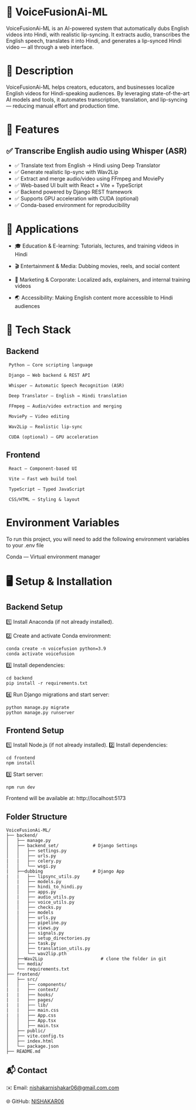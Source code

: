 # 🎥 VoiceFusionAi-ML
VoiceFusionAi-ML is an AI-powered system that automatically dubs English videos into Hindi, with realistic lip-syncing.
It extracts audio, transcribes the English speech, translates it into Hindi, and generates a lip-synced Hindi video — all through a web interface.

# 📖 Description
VoiceFusionAi-ML helps creators, educators, and businesses localize English videos for Hindi-speaking audiences.
By leveraging state-of-the-art AI models and tools, it automates transcription, translation, and lip-syncing — reducing manual effort and production time.

# 🌟 Features
## ✅ Transcribe English audio using Whisper (ASR)
- ✅ Translate text from English → Hindi using Deep Translator
- ✅ Generate realistic lip-sync with Wav2Lip
- ✅ Extract and merge audio/video using FFmpeg and MoviePy
- ✅ Web-based UI built with React + Vite + TypeScript
- ✅ Backend powered by Django REST framework
- ✅ Supports GPU acceleration with CUDA (optional)
- ✅ Conda-based environment for reproducibility
# 🎯 Applications
- 🎓 Education & E-learning: Tutorials, lectures, and training videos in Hindi

- 🎬 Entertainment & Media: Dubbing movies, reels, and social content

- 💼 Marketing & Corporate: Localized ads, explainers, and internal training videos

- 🌏 Accessibility: Making English content more accessible to Hindi audiences

# 🧰 Tech Stack
## Backend

     Python — Core scripting language

     Django — Web backend & REST API

     Whisper — Automatic Speech Recognition (ASR)

     Deep Translator — English → Hindi translation

     FFmpeg — Audio/video extraction and merging

     MoviePy — Video editing

     Wav2Lip — Realistic lip-sync

     CUDA (optional) — GPU acceleration

## Frontend
     React — Component-based UI

     Vite — Fast web build tool

     TypeScript — Typed JavaScript

     CSS/HTML — Styling & layout
# Environment Variables

To run this project, you will need to add the following environment variables to your .env file


Conda — Virtual environment manager

# 🖥️ Setup & Installation
## Backend Setup
1️⃣ Install Anaconda (if not already installed).

2️⃣ Create and activate Conda environment:
```
conda create -n voicefusion python=3.9
conda activate voicefusion
```
3️⃣ Install dependencies:
```
cd backend
pip install -r requirements.txt
```
4️⃣ Run Django migrations and start server:
```
python manage.py migrate
python manage.py runserver
```
## Frontend Setup

1️⃣ Install Node.js (if not already installed).
2️⃣ Install dependencies:
```
cd frontend
npm install
```
3️⃣ Start server:
```
npm run dev
```
Frontend will be available at: http://localhost:5173
## Folder Structure
```
VoiceFusionAi-ML/
├── backend/
│   ├── manage.py
│   ├── backend_set/             # Django Settings
│   │   ├── settings.py
│   │   ├── urls.py
|   |   ├── celery.py
│   │   └── wsgi.py   
|   ├──dubbing                   # Django App
|   |   ├── lipsync_utils.py
│   |   ├── models.py
│   |   ├── hindi_to_hindi.py
│   │   ├── apps.py
│   |   ├── audio_utils.py
│   |   ├── voice_utils.py
│   │   ├── checks.py
│   |   ├── models
│   │   ├── urls.py
│   │   ├── pipeline.py
│   │   ├── views.py
│   │   ├── signals.py
│   │   ├── setup_directories.py
│   │   ├── task.py
│   │   ├── translation_utils.py
│   │   └── wav2lip.pth
│   ├──Wav2Lip                      # clone the folder in git
│   ├── media/
│   └── requirements.txt
├── frontend/                      
│   ├── src/
│   │   ├── components/
|   |   ├── context/
|   |   ├── hooks/
|   |   ├── pages/
|   |   ├── lib/
|   |   ├── main.css
|   |   ├── App.css
│   │   ├── App.tsx
│   │   ├── main.tsx
│   ├── public/
│   ├── vite.config.ts
│   ├── index.html
│   └── package.json
├── README.md

```

## 📬 Contact
✉️ Email: nishakarnishakar06@gmail.com.com

🌐 GitHub: [NISHAKAR06](https://github.com/NISHAKAR06)


